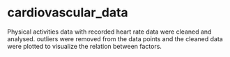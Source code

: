 # cardiovascular_data
Physical activities data with recorded heart rate data were cleaned and analysed.
outliers were removed from the data points and the cleaned data were plotted to visualize the relation between factors.
